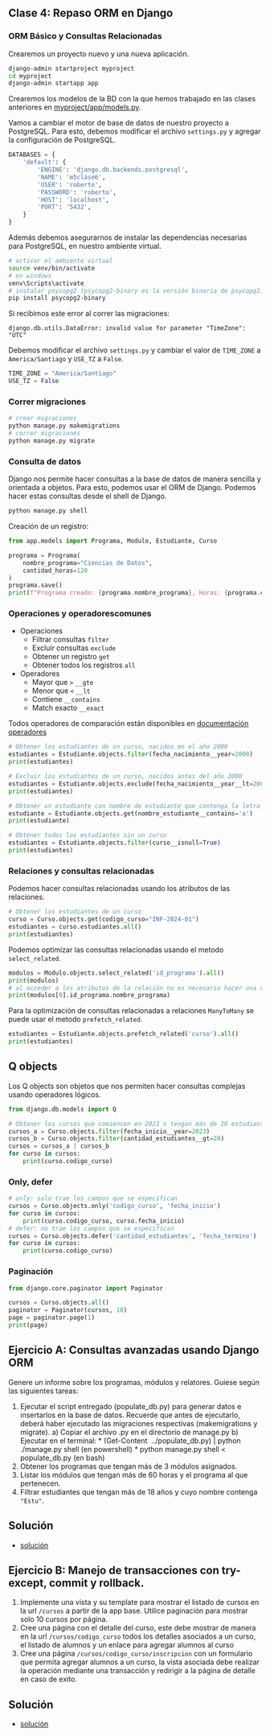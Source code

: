 ## Clase 4: Repaso ORM en Django

### ORM Básico y Consultas Relacionadas

Crearemos un proyecto nuevo y una nueva aplicación.

```bash
django-admin startproject myproject
cd myproject
django-admin startapp app
```

Crearemos los modelos de la BD con la que hemos trabajado en las clases anteriores en [myproject/app/models.py](myproject/app/models.py).

Vamos a cambiar el motor de base de datos de nuestro proyecto a PostgreSQL. Para esto, debemos modificar el archivo `settings.py` y agregar la configuración de PostgreSQL.

```python
DATABASES = {
    'default': {
        'ENGINE': 'django.db.backends.postgresql',
        'NAME': 'm5clase6',
        'USER': 'roberto',
        'PASSWORD': 'roberto',
        'HOST': 'localhost',
        'PORT': '5432',
    }
}
```

Además debemos asegurarnos de instalar las dependencias necesarias para PostgreSQL, en nuestro ambiente virtual.

```bash
# activar el ambiente virtual
source venv/bin/activate
# en windows
venv\Scripts\activate
# instalar psycopg2 (psycopg2-binary es la versión binaria de psycopg2)
pip install psycopg2-binary
```

Si recibimos este error al correr las migraciones:
```
django.db.utils.DataError: invalid value for parameter "TimeZone": "UTC"
```

Debemos modificar el archivo `settings.py` y cambiar el valor de `TIME_ZONE` a `America/Santiago` y `USE_TZ` a `False`.

```python
TIME_ZONE = "America/Santiago"
USE_TZ = False
```

### Correr migraciones

```bash
# crear migraciones
python manage.py makemigrations
# correr migraciones
python manage.py migrate
```

### Consulta de datos

Django nos permite hacer consultas a la base de datos de manera sencilla y orientada a objetos. Para esto, podemos usar el ORM de Django. Podemos hacer estas consultas desde el shell de Django.

```bash
python manage.py shell
```

Creación de un registro:

```python
from app.models import Programa, Modulo, Estudiante, Curso

programa = Programa(
    nombre_programa="Ciencias de Datos", 
    cantidad_horas=120
)
programa.save()
print(f"Programa creado: {programa.nombre_programa}, Horas: {programa.cantidad_horas}")

```

### Operaciones y operadorescomunes
* Operaciones
    * Filtrar consultas `filter`
    * Excluir consultas `exclude`
    * Obtener un registro `get`
    * Obtener todos los registros `all`
* Operadores
    * Mayor que `>` `__gte`
    * Menor que `<` `__lt`
    * Contiene `__contains`
    * Match exacto `__exact`

Todos operadores de comparación están disponibles en [documentación operadores](https://docs.djangoproject.com/en/5.1/ref/models/querysets/#field-lookups)

```python
# Obtener los estudiantes de un curso, nacidos en el año 2000
estudiantes = Estudiante.objects.filter(fecha_nacimiento__year=2000)
print(estudiantes)

# Excluir los estudiantes de un curso, nacidos antes del año 2000
estudiantes = Estudiante.objects.exclude(fecha_nacimiento__year__lt=2000)
print(estudiantes)

# Obtener un estudiante con nombre de estudiante que contenga la letra 'a'
estudiante = Estudiante.objects.get(nombre_estudiante__contains='a')
print(estudiante)

# Obtener todos los estudiantes sin un curso
estudiantes = Estudiante.objects.filter(curso__isnull=True)
print(estudiantes)
```

### Relaciones y consultas relacionadas

Podemos hacer consultas relacionadas usando los atributos de las relaciones.

```python
# Obtener los estudiantes de un curso
curso = Curso.objects.get(codigo_curso="INF-2024-01")
estudiantes = curso.estudiantes.all()
print(estudiantes)
```

Podemos optimizar las consultas relacionadas usando el metodo `select_related`.

```python
modulos = Modulo.objects.select_related('id_programa').all()
print(modulos)
# al acceder a los atributos de la relación no es necesario hacer una consulta adicional a la base de datos
print(modulos[0].id_programa.nombre_programa)
```

Para la optimización de consultas relacionadas a relaciones `ManyToMany` se puede usar el metodo `prefetch_related`.

```python
estudiantes = Estudiante.objects.prefetch_related('curso').all()
print(estudiantes)
```

## Q objects

Los Q objects son objetos que nos permiten hacer consultas complejas usando operadores lógicos.

```python
from django.db.models import Q

# Obtener los cursos que comiencen en 2023 o tengan más de 20 estudiantes
cursos_a = Curso.objects.filter(fecha_inicio__year=2023)
cursos_b = Curso.objects.filter(cantidad_estudiantes__gt=20)
cursos = cursos_a | cursos_b
for curso in cursos:
    print(curso.codigo_curso)
```

### Only, defer

```python
# only: solo trae los campos que se especifican
cursos = Curso.objects.only('codigo_curso', 'fecha_inicio')
for curso in cursos:
    print(curso.codigo_curso, curso.fecha_inicio)
# defer: no trae los campos que se especifican
cursos = Curso.objects.defer('cantidad_estudiantes', 'fecha_termino')
for curso in cursos:
    print(curso.codigo_curso)
```

### Paginación

```python
from django.core.paginator import Paginator

cursos = Curso.objects.all()
paginator = Paginator(cursos, 10)
page = paginator.page(1)
print(page)
```

## Ejercicio A: Consultas avanzadas usando Django ORM

Genere un informe sobre los programas, módulos y relatores. Guíese según las siguientes tareas:

1. Ejecutar el script entregado (populate_db.py) para generar datos e insertarlos en la base de datos. Recuerde que antes de ejecutarlo, deberá haber ejecutado las migraciones respectivas (makemigrations y migrate). 
    a) Copiar el archivo .py en el directorio de manage.py
    b) Ejecutar en el terminal:
        * (Get-Content  ../populate_db.py) | python ./manage.py shell    (en powershell)
        * python manage.py shell < populate_db.py      (en bash)
2. Obtener los programas que tengan más de 3 módulos asignados. 
3. Listar los módulos que tengan más de 60 horas y el programa al que pertenecen.
4. Filtrar estudiantes que tengan más de 18 años y cuyo nombre contenga `"Estu"`. 

## Solución

* [solución](ejercicio-bloque-a.py)

## Ejercicio B: Manejo de transacciones con try-except, commit y rollback.

1. Implemente una vista y su template para mostrar el listado de cursos en la url `/cursos` a partir de la app base. Utilice paginación para mostrar solo 10 cursos por página.
2. Cree una página con el detalle del curso, este debe mostrar de manera en la url `/cursos/codigo_curso` todos los detalles asociados a un curso, el listado de alumnos y un enlace para agregar alumnos al curso
3. Cree una página `/cursos/codigo_curso/inscripcion` con un formulario que permita agregar alumnos a un curso, la vista asociada debe realizar la operación mediante una transacción y redirigir a la página de detalle en caso de exito.

## Solución

* [solución](ejercicio-bloque-b/README.md)

